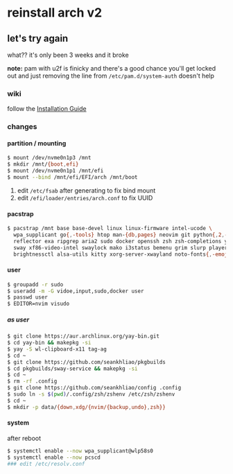 # reinstall arch v2

## let's try again

what??
it's only been 3 weeks
and it broke

**note:**
pam with u2f is finicky
and there's a good chance you'll get locked out
and just removing the line from `/etc/pam.d/system-auth` doesn't help

### wiki

follow the [Installation Guide](https://wiki.archlinux.org/index.php/Installation_guide)

### changes

#### partition / mounting

```sh
$ mount /dev/nvme0n1p3 /mnt
$ mkdir /mnt/{boot,efi}
$ mount /dev/nvme0n1p1 /mnt/efi
$ mount --bind /mnt/efi/EFI/arch /mnt/boot
```

1. edit `/etc/fsab` after generating to fix bind mount
2. edit `/efi/loader/entries/arch.conf` to fix UUID

#### pacstrap

```sh
$ pacstrap /mnt base base-devel linux linux-firmware intel-ucode \
  wpa_supplicant go{,-tools} htop man-{db,pages} neovim git python{,2,-neovim} \
  reflector exa ripgrep aria2 sudo docker openssh zsh zsh-completions yubikey-manager \
  sway xf86-video-intel swaylock mako i3status bemenu grim slurp playerctl \
  brightnessctl alsa-utils kitty xorg-server-xwayland noto-fonts{,-emoji,-cjk} ttf-ibm-plex
```

#### user

```sh
$ groupadd -r sudo
$ useradd -m -G vidoe,input,sudo,docker user
$ passwd user
$ EDITOR=nvim visudo
```

##### as user

```sh
$ git clone https://aur.archlinux.org/yay-bin.git
$ cd yay-bin && makepkg -si
$ yay -S wl-clipboard-x11 tag-ag
$ cd ~
$ git clone https://github.com/seankhliao/pkgbuilds
$ cd pkgbuilds/sway-service && makepkg -si
$ cd ~
$ rm -rf .config
$ git clone https://github.com/seankhliao/config .config
$ sudo ln -s $(pwd)/.config/zsh/zshenv /etc/zsh/zshenv
$ cd ~
$ mkdir -p data/{down,xdg/{nvim/{backup,undo},zsh}}
```

#### system

after reboot

```sh
$ systemctl enable --now wpa_supplicant@wlp58s0
$ systemctl enable --now pcscd
### edit /etc/resolv.conf
```
